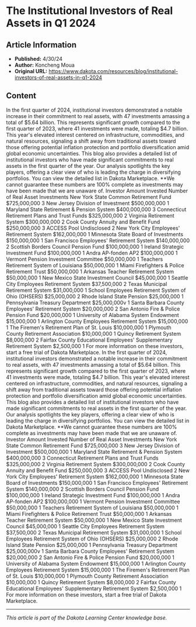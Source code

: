 # The Institutional Investors of Real Assets in Q1 2024

## Article Information
- **Published:** 4/30/24
- **Author:** Koncheng Moua
- **Original URL:** https://www.dakota.com/resources/blog/institutional-investors-of-real-assets-in-q1-2024

## Content

In the first quarter of 2024, institutional investors demonstrated a notable increase in their commitment to real assets, with 47 investments amassing a total of $5.64 billion. This represents significant growth compared to the first quarter of 2023, where 41 investments were made, totaling $4.7 billion. This year's elevated interest centered on infrastructure, commodities, and natural resources, signaling a shift away from traditional assets toward those offering potential inflation protection and portfolio diversification amid global economic uncertainties. This blog also provides a detailed list of institutional investors who have made significant commitments to real assets in the first quarter of the year. Our analysis spotlights the key players, offering a clear view of who is leading the charge in diversifying portfolios. You can view the detailed list in Dakota Marketplace. **We cannot guarantee these numbers are 100% complete as investments may have been made that we are unaware of. Investor Amount Invested Number of Real Asset Investments New York State Common Retirement Fund $725,000,000 3 New Jersey Division of Investment $500,000,000 1 Maryland State Retirement & Pension System $400,000,000 3 Connecticut Retirement Plans and Trust Funds $325,000,000 2 Virginia Retirement System $300,000,000 2 Cook County Annuity and Benefit Fund $250,000,000 3 ACCESS Pool Undisclosed 2 New York City Employees' Retirement System $162,000,000 1 Minnesota State Board of Investments $150,000,000 1 San Francisco Employees' Retirement System $140,000,000 2 Scottish Borders Council Pension Fund $100,000,000 1 Ireland Strategic Investment Fund $100,000,000 1 Andra AP-fonden AP2 $100,000,000 1 Vermont Pension Investment Committee $50,000,000 1 Teachers Retirement System of Louisiana $50,000,000 1 Miami Firefighters & Police Retirement Trust $50,000,000 1 Arkansas Teacher Retirement System $50,000,000 1 New Mexico State Investment Council $45,000,000 1 Seattle City Employees Retirement System $37,500,000 2 Texas Municipal Retirement System $31,000,000 1 School Employees Retirement System of Ohio (OHSERS) $25,000,000 2 Rhode Island State Pension $25,000,000 1 Pennsylvania Treasury Department $25,000,000v 1 Santa Barbara County Employees' Retirement System $20,000,000 2 San Antonio Fire & Police Pension Fund $20,000,000 1 University of Alabama System Endowment $15,000,000 1 Arlington County Employees Retirement System $15,000,000 1 The Firemen's Retirement Plan of St. Louis $10,000,000 1 Plymouth County Retirement Association $10,000,000 1 Quincy Retirement System $8,000,000 2 Fairfax County Educational Employees' Supplementary Retirement System $2,500,000 1 For more information on these investors, start a free trial of Dakota Marketplace. In the first quarter of 2024, institutional investors demonstrated a notable increase in their commitment to real assets, with 47 investments amassing a total of $5.64 billion. This represents significant growth compared to the first quarter of 2023, where 41 investments were made, totaling $4.7 billion. This year's elevated interest centered on infrastructure, commodities, and natural resources, signaling a shift away from traditional assets toward those offering potential inflation protection and portfolio diversification amid global economic uncertainties. This blog also provides a detailed list of institutional investors who have made significant commitments to real assets in the first quarter of the year. Our analysis spotlights the key players, offering a clear view of who is leading the charge in diversifying portfolios. You can view the detailed list in Dakota Marketplace. **We cannot guarantee these numbers are 100% complete as investments may have been made that we are unaware of. Investor Amount Invested Number of Real Asset Investments New York State Common Retirement Fund $725,000,000 3 New Jersey Division of Investment $500,000,000 1 Maryland State Retirement & Pension System $400,000,000 3 Connecticut Retirement Plans and Trust Funds $325,000,000 2 Virginia Retirement System $300,000,000 2 Cook County Annuity and Benefit Fund $250,000,000 3 ACCESS Pool Undisclosed 2 New York City Employees' Retirement System $162,000,000 1 Minnesota State Board of Investments $150,000,000 1 San Francisco Employees' Retirement System $140,000,000 2 Scottish Borders Council Pension Fund $100,000,000 1 Ireland Strategic Investment Fund $100,000,000 1 Andra AP-fonden AP2 $100,000,000 1 Vermont Pension Investment Committee $50,000,000 1 Teachers Retirement System of Louisiana $50,000,000 1 Miami Firefighters & Police Retirement Trust $50,000,000 1 Arkansas Teacher Retirement System $50,000,000 1 New Mexico State Investment Council $45,000,000 1 Seattle City Employees Retirement System $37,500,000 2 Texas Municipal Retirement System $31,000,000 1 School Employees Retirement System of Ohio (OHSERS) $25,000,000 2 Rhode Island State Pension $25,000,000 1 Pennsylvania Treasury Department $25,000,000v 1 Santa Barbara County Employees' Retirement System $20,000,000 2 San Antonio Fire & Police Pension Fund $20,000,000 1 University of Alabama System Endowment $15,000,000 1 Arlington County Employees Retirement System $15,000,000 1 The Firemen's Retirement Plan of St. Louis $10,000,000 1 Plymouth County Retirement Association $10,000,000 1 Quincy Retirement System $8,000,000 2 Fairfax County Educational Employees' Supplementary Retirement System $2,500,000 1 For more information on these investors, start a free trial of Dakota Marketplace.

---

*This article is part of the Dakota Learning Center knowledge base.*